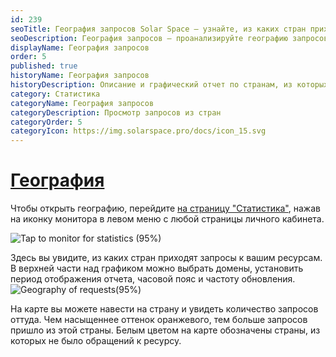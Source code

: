 ```yaml
---
id: 239
seoTitle: География запросов Solar Space — узнайте, из каких стран приходят посетители на ваш сайт
seoDescription: География запросов — проанализируйте географию запросов на вашей веб-странице. Наведите на страну на карте и узнайте количество запросов, из какой страны идет трафик на ваш сайт
displayName: География запросов
order: 5
published: true
historyName: География запросов
historyDescription: Описание и графический отчет по странам, из которых поступает трафик на сайт
category: Статистика
categoryName: География запросов
categoryDescription: Просмотр запросов из стран
categoryOrder: 5
categoryIcon: https://img.solarspace.pro/docs/icon_15.svg
---
```


# [География](geography)

Чтобы открыть географию, перейдите [на страницу "Статистика"]([235]), нажав на иконку монитора в левом меню с любой страницы личного кабинета.

![Tap to monitor for statistics (95%)](https://img.solarspace.pro/docs/tap-to-monitor-for-statistics.jpg "Переход на страницу Статистика")

Здесь вы увидите, из каких стран приходят запросы к вашим ресурсам. В верхней части над графиком можно выбрать домены, установить период отображения отчета, часовой пояс и частоту обновления.
![Geography of requests(95%)](https://img.solarspace.pro/docs/statistics-geography.jpg "География запросов")

На карте вы можете навести на страну и увидеть количество запросов оттуда. Чем насыщеннее оттенок оранжевого, тем больше запросов пришло из этой страны. Белым цветом на карте обозначены страны, из которых не было обращений к ресурсу.